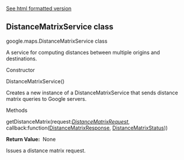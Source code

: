 [See html formatted version](https://huasofoundries.github.io/google-maps-documentation/DistanceMatrixService.html)


DistanceMatrixService class
---------------------------

google.maps.DistanceMatrixService class

A service for computing distances between multiple origins and destinations.

Constructor

DistanceMatrixService()

Creates a new instance of a DistanceMatrixService that sends distance matrix queries to Google servers.

Methods

getDistanceMatrix(request:[_DistanceMatrixRequest_](https://github.com/amenadiel/google-maps-documentation/blob/master/docs/DistanceMatrixRequest.md), callback:function([DistanceMatrixResponse](https://github.com/amenadiel/google-maps-documentation/blob/master/docs/DistanceMatrixResponse.md), [DistanceMatrixStatus](https://github.com/amenadiel/google-maps-documentation/blob/master/docs/DistanceMatrixStatus.md)))

**Return Value:**  None

Issues a distance matrix request.